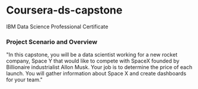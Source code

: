 # Coursera-ds-capstone
IBM Data Science Professional Certificate

### Project Scenario and Overview
"In this capstone, you will be a data scientist working for a new rocket company, Space Y that would like to compete with SpaceX founded by Billionaire industrialist Allon Musk. Your job is to determine the price of each launch. You will gather information about Space X and create dashboards for your team."
